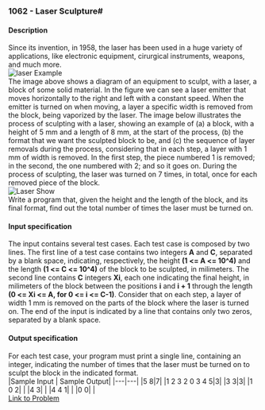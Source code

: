 ### **1062 - Laser Sculpture**#<br/>
#### Description<br/>
Since its invention, in 1958, the laser has been used in a huge variety of applications, like electronic equipment, cirurgical instruments, weapons, and much more. <br/>
![laser Example](http://coj.uci.cu/images/problemas/laserimg1.jpg)<br/>
The image above shows a diagram of an equipment to sculpt, with a laser, a block of some solid material. In the figure we can see a laser emitter that moves horizontally to the right and left with a constant speed. When the emitter is turned on when moving, a layer a specific width is removed from the block, being vaporized by the laser. The image below illustrates the process of sculpting with a laser, showing an example of (a) a block, with a height of 5 mm and a length of 8 mm, at the start of the process, (b) the format that we want the sculpted block to be, and (c) the sequence of layer removals during the process, considering that in each step, a layer with 1 mm of width is removed. In the first step, the piece numbered 1 is removed; in the second, the one numbered with 2; and so it goes on. During the process of sculpting, the laser was turned on 7 times, in total, once for each removed piece of the block. <br/>
![Laser Show](http://coj.uci.cu/images/problemas/laserimg2.jpg)<br/>
Write a program that, given the height and the length of the block, and its final format, find out the total number of times the laser must be turned on.<br/>
#### Input specification<br/>
The input contains several test cases. Each test case is composed by two lines. The first line of a test case contains two integers **A** and **C**, separated by a blank space, indicating, respectively, the height **(1 <= A <= 10^4)** and the length **(1 <= C <= 10^4)** of the block to be sculpted, in milimeters. The second line contains **C** integers **Xi**, each one indicating the final height, in milimeters of the block between the positions **i** and **i + 1** through the length **(0 <= Xi <= A, for 0 <= i <= C-1)**. Consider that on each step, a layer of width 1 mm is removed on the parts of the block where the laser is turned on. The end of the input is indicated by a line that contains only two zeros, separated by a blank space.<br/>
#### Output specification<br/>
For each test case, your program must print a single line, containing an integer, indicating the number of times that the laser must be turned on to sculpt the block in the indicated format.<br/>
|Sample Input | Sample Output|
|---|---|
|5 8|7|
|1 2 3 2 0 3 4 5|3|
|3 3|3|
|1 0 2| |
|4 3| |
|4 4 1| |
|0 0| |
<br/>
[Link to Problem](http://coj.uci.cu/24h/problem.xhtml?pid=1062)

